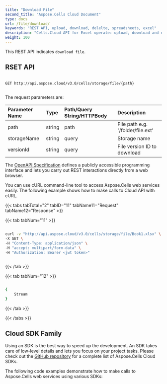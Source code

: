 ```yaml
---
title: "Download File"
second_title: "Aspose.Cells Cloud Document"
type: docs
url: /file/download/
keywords: "REST API, upload, download, delelte, spreadsheets, excel"
description: "Cells.Cloud API for Excel operate: upload, download and delete excel file to storage."
weight: 100
---
```


This REST API indicates `download file`.
 
## RSET API
 
```bash
 
GET http://api.aspose.cloud/v3.0/cells/storage/file/{path}
 
```
The request parameters are: 
 
| Parameter Name | Type | Path/Query String/HTTPBody | Description| 
| :- | :- | :- |:- | 
| path | string | path | File path e.g. '/folder/file.ext' |
| storageName | string | query | Storage name |
| versionId | string | query | File version ID to download |
 
The [OpenAPI Specification](https://apireference.aspose.cloud/cells/#/File/DownloadFile) defines a publicly accessible programming interface and lets you carry out REST interactions directly from a web browser.
 
You can use cURL command-line tool to access Aspose.Cells web services easily. The following example shows how to make calls to Cloud API with cURL.
 
{{< tabs tabTotal="2" tabID="11" tabName11="Request" tabName12="Response" >}}
 
{{< tab tabNum="11" >}}
 
```bash
 
curl -v "http://api.aspose.cloud/v3.0/cells/storage/file/Book1.xlsx" \
-X GET \
-H "Content-Type: application/json" \
-H "accept: multipart/form-data" \
-H "Authorization: Bearer <jwt token>"
 
```
 
{{< /tab >}}
 
{{< tab tabNum="12" >}}
 
```bash

{
    Stream
}

```
 
{{< /tab >}}
 
{{< /tabs >}}
 
## Cloud SDK Family
 
Using an SDK is the best way to speed up the development. An SDK takes care of low-level details and lets you focus on your project tasks. Please check out the [GitHub repository](https://github.com/aspose-cells-cloud) for a complete list of Aspose.Cells Cloud SDKs.
 
The following code examples demonstrate how to make calls to Aspose.Cells web services using various SDKs:
 
 
 
 

